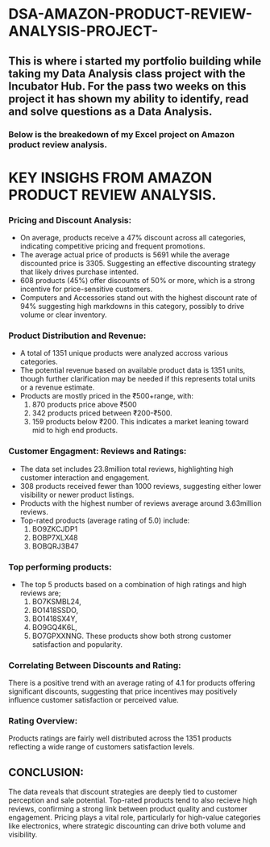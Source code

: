 # DSA-AMAZON-PRODUCT-REVIEW-ANALYSIS-PROJECT-
## This is where i started my portfolio building while taking my Data Analysis class project with the Incubator Hub. For the pass two weeks on this project it has shown my ability to identify, read and solve questions as a Data Analysis.
### Below is the breakedown of my Excel project on Amazon product review analysis.

# KEY INSIGHS FROM AMAZON PRODUCT REVIEW ANALYSIS.
### Pricing and Discount Analysis: 
- On average, products receive a 47% discount across all categories, indicating competitive pricing and frequent promotions.
- The average actual price of products is 5691 while the average discounted price is 3305. Suggesting an effective discounting strategy that likely drives purchase intented.
- 608 products (45%) offer  discounts of 50% or more, which is a strong incentive for price-sensitive customers.
- Computers and Accessories stand out with the highest discount rate of 94% suggesting high markdowns in this category, possibly to drive volume or clear inventory.
 ### Product Distribution and Revenue:
  - A total of 1351 unique products were analyzed accross various categories.
  - The potential revenue based on available product data is 1351 units, though further clarification may be needed if this represents total units or a revenue estimate.
  - Products are mostly priced in the ₹500+range, with:
     1. 870 products price above ₹500
     2. 342 products priced between ₹200-₹500.
     3. 159 products below ₹200. This indicates a market leaning toward mid to high end products.
 ### Customer Engagment: Reviews and Ratings: 
  - The data set includes 23.8million total reviews, highlighting high customer interaction and engagement.
  - 308 products received fewer than 1000 reviews, suggesting either lower visibility or newer product listings.
  - Products with the highest number of reviews average around 3.63million reviews.
  - Top-rated products (average rating  of 5.0) include: 
      1. BO9ZKCJDP1
      2. BOBP7XLX48
      3. BOBQRJ3B47
### Top performing products:
 - The top 5 products based on a combination of high ratings and high reviews are;
   1. BO7KSMBL24,
   2. BO1418SSDO,
   3. BO1418SX4Y,
   4. BO9GQ4K6L,
   5. BO7GPXXNNG.
  These products show both strong customer satisfaction and popularity.
### Correlating Between Discounts and Rating:
There is a positive trend with an average rating of 4.1 for products offering significant discounts, suggesting that price incentives may positively influence customer satisfaction or perceived value.
### Rating Overview:
Products ratings are fairly well distributed across the 1351 products reflecting a wide range  of customers satisfaction levels.

## CONCLUSION: 
The data reveals that discount strategies are deeply tied to customer perception and sale potential.
Top-rated products tend to also recieve high reviews, confirming a strong link between product quality and customer engagement.
Pricing plays a vital role, particularly for high-value categories like electronics, where strategic discounting can drive both  volume and visibility.
    

